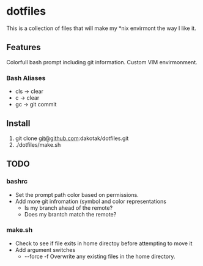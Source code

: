 # dotfiles #
This is a collection of files that will make my *nix envirmont the way I like it.

## Features ##
Colorfull bash prompt including git information.
Custom VIM envirmonment.

### Bash Aliases ###
* cls -> clear
* c   -> clear
* gc -> git commit

## Install ##
1. git clone git@github.com:dakotak/dotfiles.git
2. ./dotfiles/make.sh

## TODO ##
### bashrc ###
* Set the prompt path color based on permissions.
* Add more git infromation (symbol and color representations
  * Is my branch ahead of the remote?
  * Does my brantch match the remote?

### make.sh ###
* Check to see if file exits in home directoy before attempting to move it
* Add argument switches
  * --force -f Overwrite any existing files in the home directory.
